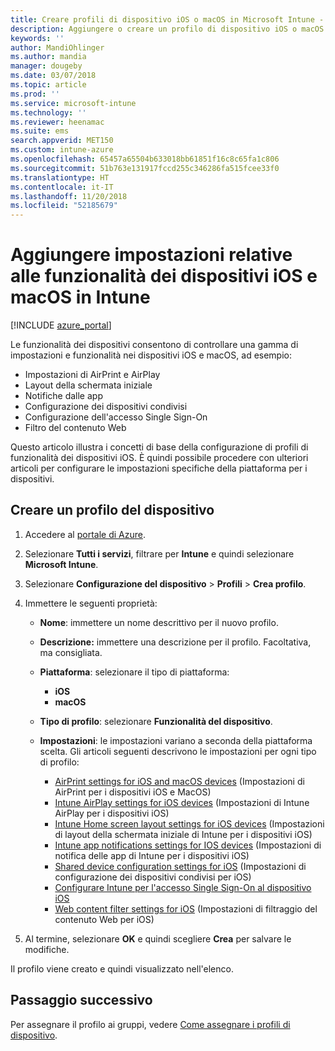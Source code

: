 ```yaml
---
title: Creare profili di dispositivo iOS o macOS in Microsoft Intune - Azure | Microsoft Docs
description: Aggiungere o creare un profilo di dispositivo iOS o macOS e quindi configurare le impostazioni per AirPrint, AirPlay, layout della schermata iniziale, notifiche delle app, dispositivi condivisi, Single Sign-On e filtro del contenuto Web in Microsoft Intune.
keywords: ''
author: MandiOhlinger
ms.author: mandia
manager: dougeby
ms.date: 03/07/2018
ms.topic: article
ms.prod: ''
ms.service: microsoft-intune
ms.technology: ''
ms.reviewer: heenamac
ms.suite: ems
search.appverid: MET150
ms.custom: intune-azure
ms.openlocfilehash: 65457a65504b633018bb61851f16c8c65fa1c806
ms.sourcegitcommit: 51b763e131917fccd255c346286fa515fcee33f0
ms.translationtype: HT
ms.contentlocale: it-IT
ms.lasthandoff: 11/20/2018
ms.locfileid: "52185679"
---
```

# <a name="add-ios-or-macos-device-feature-settings-in-intune"></a>Aggiungere impostazioni relative alle funzionalità dei dispositivi iOS e macOS in Intune

[!INCLUDE [azure_portal](./includes/azure_portal.md)]

Le funzionalità dei dispositivi consentono di controllare una gamma di impostazioni e funzionalità nei dispositivi iOS e macOS, ad esempio:

- Impostazioni di AirPrint e AirPlay
- Layout della schermata iniziale
- Notifiche dalle app
- Configurazione dei dispositivi condivisi
- Configurazione dell'accesso Single Sign-On
- Filtro del contenuto Web

Questo articolo illustra i concetti di base della configurazione di profili di funzionalità dei dispositivi iOS. È quindi possibile procedere con ulteriori articoli per configurare le impostazioni specifiche della piattaforma per i dispositivi.

## <a name="create-a-device-profile"></a>Creare un profilo del dispositivo

1. Accedere al [portale di Azure](https://portal.azure.com).
2. Selezionare **Tutti i servizi**, filtrare per **Intune** e quindi selezionare **Microsoft Intune**.
3. Selezionare **Configurazione del dispositivo** > **Profili** > **Crea profilo**.
4. Immettere le seguenti proprietà:

   - **Nome**: immettere un nome descrittivo per il nuovo profilo.
   - **Descrizione:** immettere una descrizione per il profilo. Facoltativa, ma consigliata.
   - **Piattaforma**: selezionare il tipo di piattaforma:
     - **iOS**
     - **macOS**
   - **Tipo di profilo**: selezionare **Funzionalità del dispositivo**.
   - **Impostazioni**: le impostazioni variano a seconda della piattaforma scelta. Gli articoli seguenti descrivono le impostazioni per ogni tipo di profilo:

     - [AirPrint settings for iOS and macOS devices](air-print-settings-ios-macos.md) (Impostazioni di AirPrint per i dispositivi iOS e MacOS)
     - [Intune AirPlay settings for iOS devices](airplay-settings-ios.md) (Impostazioni di Intune AirPlay per i dispositivi iOS)
     - [Intune Home screen layout settings for iOS devices](home-screen-settings-ios.md) (Impostazioni di layout della schermata iniziale di Intune per i dispositivi iOS)
     - [Intune app notifications settings for IOS devices](app-notification-settings-ios.md) (Impostazioni di notifica delle app di Intune per i dispositivi iOS)
     - [Shared device configuration settings for iOS](shared-device-settings-ios.md) (Impostazioni di configurazione dei dispositivi condivisi per iOS)
     - [Configurare Intune per l'accesso Single Sign-On al dispositivo iOS](sso-ios.md)
     - [Web content filter settings for iOS](web-content-filter-settings-ios.md) (Impostazioni di filtraggio del contenuto Web per iOS)

5. Al termine, selezionare **OK** e quindi scegliere **Crea** per salvare le modifiche.

Il profilo viene creato e quindi visualizzato nell'elenco.

## <a name="next-step"></a>Passaggio successivo

Per assegnare il profilo ai gruppi, vedere [Come assegnare i profili di dispositivo](device-profile-assign.md).